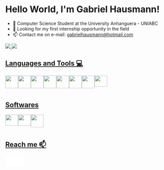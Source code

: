 # Hello World, I'm Gabriel Hausmann!

- 📖 Computer Science Student at the University Anhanguera - UNIABC
- 💼 Looking for my first internship opportunity in the field
- 📫 Contact me on e-mail: gabrielhausmann@hotmail.com

<div>
  <a href="https://github/gabhz-hausmann">
  <img height="180em" src="https://github-readme-stats.vercel.app/api?username=gabhz-hausmann&show_icons=true&theme=dark&include_all_comits=true&count_private=true"/>
  <img height="180em" src="https://github-readme-stats.vercel.app/api/top-langs/?username=gabhz-hausmann&layout=compact&langs_count=16&theme=dark"/>
<div/>

## Languages ​​and Tools 💻
<div style="display: inline_block">
  <img align="left" height="40" width="40" src="https://cdn.jsdelivr.net/gh/devicons/devicon/icons/c/c-original.svg" />
  <img align="left" height="40" width="40" src="https://cdn.jsdelivr.net/gh/devicons/devicon@latest/icons/go/go-original.svg" />
  <img align="left" height="40" width="40" src="https://cdn.jsdelivr.net/gh/devicons/devicon/icons/python/python-original.svg" />
  <img align="left" height="40" width="40" src="https://cdn.jsdelivr.net/gh/devicons/devicon@latest/icons/docker/docker-original.svg" /> 
  <img align="left" height="40" width="40" src="https://cdn.jsdelivr.net/gh/devicons/devicon@latest/icons/git/git-original.svg" /> 
  <img align="left" height="40" width="40" src="https://cdn.jsdelivr.net/gh/devicons/devicon@latest/icons/sqlite/sqlite-original.svg" />
  <img align="left" height="40" width="40" src="https://cdn.jsdelivr.net/gh/devicons/devicon@latest/icons/github/github-original.svg" />       
  <img align="left" height="35" width="40" src="https://cdn.jsdelivr.net/gh/devicons/devicon@latest/icons/gitlab/gitlab-original.svg" />        
</div>

<br>
<br>
<br>

## Softwares 
<div style="display: inline_block">
  <img align="left" height="35" width="40" src="https://cdn.jsdelivr.net/gh/devicons/devicon@latest/icons/vscode/vscode-original.svg" />
  <img align="left" height="35" width="40" src="https://cdn.jsdelivr.net/gh/devicons/devicon@latest/icons/eclipse/eclipse-original.svg" /> 
  <img align="left" height="40" width="40" src="https://cdn.jsdelivr.net/gh/devicons/devicon@latest/icons/jetbrains/jetbrains-original.svg" />   
</div>

<br>
<br>
<br>
  
## Reach me 📫
<div>
  <a href="https://www.linkedin.com/in/Gabriel-Hausmann/" target="_blank"><img align="left" height="30" width="30" src="https://github.com/Aakarsh-B/trying-repos/blob/master/linkedin.svg" target="_blank"/></a> 
  <a href="https://www.instagram.com/biel.hausmann/" target="_blank"><img align="left" height="30" width="30" src="https://github.com/Aakarsh-B/trying-repos/blob/master/insta.svg" target="_blank"></a> 
<div/>
  
